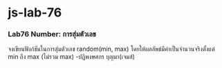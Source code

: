 # js-lab-76
### Lab76 Number: การสุ่มตัวเลข
จงเขียนฟังก์ชันในการสุ่มตัวเลข random(min, max) โดยให้ผลลัพธ์มีค่าเป็นจำนวนจริงตั้งแต่ min ถึง max (ไม่รวม max)
-ปฏิพงษศกร บุญมา(เจมส์)
